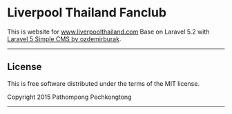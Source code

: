 # Liverpool Thailand Fanclub
This is website for www.liverpoolthailand.com Base on Laravel 5.2 with <a target="_blank" href="https://github.com/ozdemirburak/laravel-5-simple-cms">Laravel 5 Simple CMS by ozdemirburak</a>.

-----

## License

This is free software distributed under the terms of the MIT license.

Copyright 2015 Pathompong Pechkongtong

-----